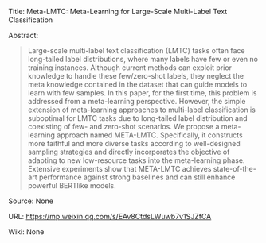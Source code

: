 Title: Meta-LMTC: Meta-Learning for Large-Scale Multi-Label Text Classification

Abstract:

> Large-scale multi-label text classification (LMTC) tasks often face long-tailed label distributions,
> where many labels have few or even no training instances. Although current methods can exploit prior 
> knowledge to handle these few/zero-shot labels, they neglect the meta knowledge contained in the
> dataset that can guide models to learn with few samples. In this paper, for the first time, this problem 
> is addressed from a meta-learning perspective. However, the simple extension of meta-learning
> approaches to multi-label classification is suboptimal for LMTC tasks due to long-tailed label
> distribution and coexisting of few- and zero-shot scenarios. We propose a meta-learning approach
> named META-LMTC. Specifically, it constructs more faithful and more diverse tasks according to well-designed
> sampling strategies and directly incorporates the objective of adapting to new low-resource tasks into
> the meta-learning phase. Extensive experiments show that META-LMTC achieves state-of-the-art performance
> against strong baselines and can still enhance powerful BERTlike models.


Source: None

URL: https://mp.weixin.qq.com/s/EAv8CtdsLWuwb7v1SJZfCA

Wiki: None
